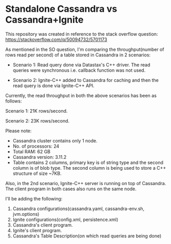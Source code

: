 # Standalone Cassandra vs Cassandra+Ignite

This repository was created in reference to the stack overflow question: https://stackoverflow.com/q/50094732/5701173

As mentioned in the SO question, I'm comparing the throughput(number of rows read per second) of a table stored in Cassandra in 2 scenarios:

* Scenario 1: Read query done via Datastax's C++ driver. The read queries were synchronous i.e. callback function was not used.

* Scenario 2: Ignite-C++ added to Cassandra for caching and then the read query is done via Ignite-C++ API.

Currently, the read throughput in both the above scenarios has been as follows:

Scenario 1: 21K rows/second.

Scenario 2: 23K rows/second.

Please note:

* Cassandra cluster contains only 1 node.
* No. of processors: 24
* Total RAM: 62 GB
* Cassandra version: 3.11.2
* Table contains 2 columns, primary key is of string type and the second column is of blob type. The second column is being used to store a C++ structure of size ~7KB.

Also, in the 2nd scenario, Ignite-C++ server is running on top of Cassandra. The client program in both cases also runs on the same node.


I'll be adding the following:

1. Cassandra configurations(cassandra.yaml, cassandra-env.sh, jvm.options)
2. Ignite configurations(config.xml, persistence.xml)
3. Cassandra's client program.
4. Ignite's client program.
5. Cassandra's Table Description(on which read queries are being done)



